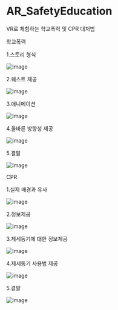# AR_SafetyEducation
 VR로 체험하는 학교폭력 및 CPR 대처법
 
 
 학교폭력
 
 1.스토리 형식
 
![image](https://user-images.githubusercontent.com/48191157/71573363-dc1f1e80-2b26-11ea-9355-d1cb7a6189bd.png)

2.퀘스트 제공

![image](https://user-images.githubusercontent.com/48191157/71573366-e04b3c00-2b26-11ea-810f-67176cf49caf.png)

3.애니메이션

![image](https://user-images.githubusercontent.com/48191157/71573374-e4775980-2b26-11ea-8cb3-9b641785f47c.png)

4.올바른 방향성 제공

![image](https://user-images.githubusercontent.com/48191157/71573376-e9d4a400-2b26-11ea-8964-e2ed8daab485.png)

5.결말

![image](https://user-images.githubusercontent.com/48191157/71573380-eccf9480-2b26-11ea-96d7-1312a2b50493.png)

 CPR
 
1.실제 배경과 유사

![image](https://user-images.githubusercontent.com/48191157/71573389-f5c06600-2b26-11ea-99e1-1b7736b005ec.png)

2.정보제공

![image](https://user-images.githubusercontent.com/48191157/71573394-fb1db080-2b26-11ea-80ce-bd29ab584b76.png)

3.제세동기에 대한 정보제공

![image](https://user-images.githubusercontent.com/48191157/71573398-ffe26480-2b26-11ea-9325-523589668883.png)

4.제세동기 사용법 제공

![image](https://user-images.githubusercontent.com/48191157/71573402-02dd5500-2b27-11ea-8dba-c1c871863c40.png)

5.결말

![image](https://user-images.githubusercontent.com/48191157/71573410-08d33600-2b27-11ea-98fe-6be2fe703ec6.png)
